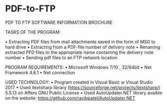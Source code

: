 # PDF-to-FTP
PDF TO FTP
SOFTWARE INFORMATION BROCHURE

TASKS OF THE PROGRAM:

•	Extracting PDF files from mail attachments saved in the form of MSG to hard drive
•	Extracting from a PDF-file number of delivery note
•	Renaming extracted PFD files to the appropriate name containing the delivery note number
•	Sending pdf files to an FTP network location

PROGRAM REQUIREMENTS:
•	Microsoft Windows 7/10 , 32/64bit
•	Net Framework 4.6.1
•	Net connection

USED TECHNOLOGY:
•	Program created in Visual Basic w Visual Studio 2017
•	Used itextsharp library (https://sourceforge.net/projects/itextsharp/) 5.5.13 on Affero GNU Public License
•	Used AutoUpdater.NET library avaible on the website: https://github.com/ravibpatel/AutoUpdater.NET
